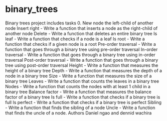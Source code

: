 # binary_trees
Binary trees project includes tasks 0. New node the left-child of another node Insert right - Write a function that inserts a node as the right-child of another node Delete - Write a function that deletes an entire binary tree Is leaf - Write a function that checks if a node is a leaf Is root - Write a function that checks if a given node is a root Pre-order traversal - Write a function that goes through a binary tree using pre-order traversal In-order traversal - Write a function that goes through a binary tree using in-order traversal Post-order traversal - Write a function that goes through a binary tree using post-order traversal Height - Write a function that measures the height of a binary tree Depth - Write a function that measures the depth of a node in a binary tree Size - Write a function that measures the size of a binary tree Leaves - Write a function that counts the leaves in a binary tree Nodes - Write a function that counts the nodes with at least 1 child in a binary tree Balance factor - Write a function that measures the balance factor of a binary tree Is full - Write a function that checks if a binary tree is full Is perfect - Write a function that checks if a binary tree is perfect Sibling - Write a function that finds the sibling of a node Uncle - Write a function that finds the uncle of a node.
Authors Daniel ngao and dennid wachira

